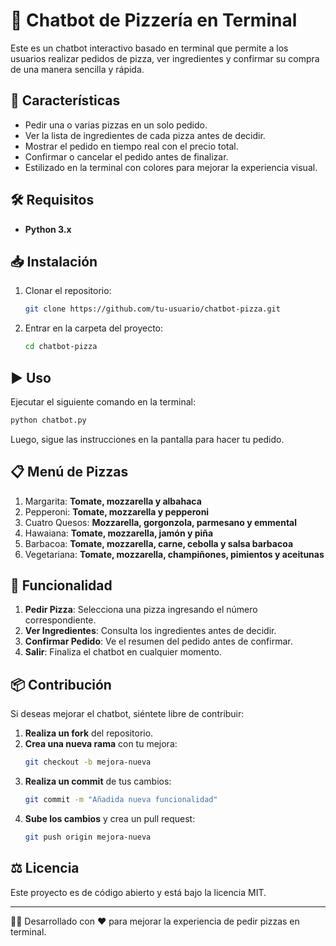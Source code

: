# 🍕 Chatbot de Pizzería en Terminal

Este es un chatbot interactivo basado en terminal que permite a los usuarios realizar pedidos de pizza, ver ingredientes y confirmar su compra de una manera sencilla y rápida.

## 🚀 Características
- Pedir una o varias pizzas en un solo pedido.
- Ver la lista de ingredientes de cada pizza antes de decidir.
- Mostrar el pedido en tiempo real con el precio total.
- Confirmar o cancelar el pedido antes de finalizar.
- Estilizado en la terminal con colores para mejorar la experiencia visual.

## 🛠 Requisitos
- **Python 3.x**

## 📥 Instalación
1. Clonar el repositorio:
   ```sh
   git clone https://github.com/tu-usuario/chatbot-pizza.git
   ```
2. Entrar en la carpeta del proyecto:
   ```sh
   cd chatbot-pizza
   ```

## ▶️ Uso
Ejecutar el siguiente comando en la terminal:
```sh
python chatbot.py
```
Luego, sigue las instrucciones en la pantalla para hacer tu pedido.

## 📋 Menú de Pizzas
1. Margarita: **Tomate, mozzarella y albahaca**
2. Pepperoni: **Tomate, mozzarella y pepperoni**
3. Cuatro Quesos: **Mozzarella, gorgonzola, parmesano y emmental**
4. Hawaiana: **Tomate, mozzarella, jamón y piña**
5. Barbacoa: **Tomate, mozzarella, carne, cebolla y salsa barbacoa**
6. Vegetariana: **Tomate, mozzarella, champiñones, pimientos y aceitunas**

## 📝 Funcionalidad
1. **Pedir Pizza**: Selecciona una pizza ingresando el número correspondiente.
2. **Ver Ingredientes**: Consulta los ingredientes antes de decidir.
3. **Confirmar Pedido**: Ve el resumen del pedido antes de confirmar.
4. **Salir**: Finaliza el chatbot en cualquier momento.

## 📦 Contribución
Si deseas mejorar el chatbot, siéntete libre de contribuir:
1. **Realiza un fork** del repositorio.
2. **Crea una nueva rama** con tu mejora:
   ```sh
   git checkout -b mejora-nueva
   ```
3. **Realiza un commit** de tus cambios:
   ```sh
   git commit -m "Añadida nueva funcionalidad"
   ```
4. **Sube los cambios** y crea un pull request:
   ```sh
   git push origin mejora-nueva
   ```

## ⚖️ Licencia
Este proyecto es de código abierto y está bajo la licencia MIT.

---
👨‍💻 Desarrollado con ❤️ para mejorar la experiencia de pedir pizzas en terminal.

